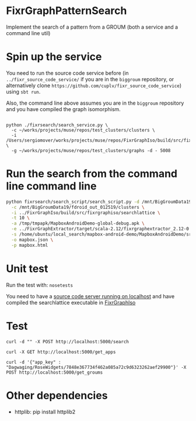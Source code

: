 # FixrGraphPatternSearch
Implement the search of a pattern from a GROUM (both a service and a command line util)


# Spin up the service

You need to run the source code service before (in `../fixr_source_code_service/` if you are in the `biggroum` repository, or alternatively clone `https://github.com/cuplv/fixr_source_code_service`) using `sbt run`.

Also, the command line above assumes you are in the `biggroum` repository and you have compiled the graph isomorphism.


```python fixrsearch/search_service.py -a localhost -p 8081 -g ./fixrsearch/test/data/graphs -c ./fixrsearch/test/data/clusters -i ../FixrGraphIso/build/src/fixrgraphiso/searchlattice -d -l 8080 -z localhost
```

```
python ./fixrsearch/search_service.py \
  -c ~/works/projects/muse/repos/test_clusters/clusters \
  -i /Users/sergiomover/works/projects/muse/repos/FixrGraphIso/build/src/fixrgraphiso/searchlattice \
  -g ~/works/projects/muse/repos/test_clusters/graphs -d - 5008
```

# Run the search from the command line command line

```bash
python fixrsearch/search_script/search_script.py -d /mnt/BigGroumData19/fdroid_out_012519/graphs \
  -c /mnt/BigGroumData19/fdroid_out_012519/clusters \
  -i ../FixrGraphIso/build/src/fixrgraphiso/searchlattice \
  -t 10 \
  -a /tmp/tmpapk/MapboxAndroidDemo-global-debug.apk \
  -e ../FixrGraphExtractor/target/scala-2.12/fixrgraphextractor_2.12-0.1.0-one-jar.jar \
  -s /home/ubuntu/local_search/mapbox-android-demo/MapboxAndroidDemo/src/global \
  -o mapbox.json \
  -p mapbox.html
```

# Unit test

Run the test with:
```nosetests```

You need to have a [source code server running on localhost](https://github.com/cuplv/fixr_source_code_service)  and have compiled the searchlattice executable in [FixrGraphIso](https://github.com/cuplv/FixrGraphIso)

# Test
```
curl -d "" -X POST http://localhost:5000/search
```

```
curl -X GET http://localhost:5000/get_apps

curl -d '{"app_key" : "Dagwaging/RoseWidgets/7848e367734f462a085a72c9d6323262aef29900"}' -X POST http://localhost:5000/get_groums

```



# Other dependencies
- httplib: pip install httplib2
